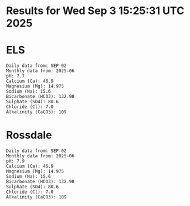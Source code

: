 # Results for Wed Sep  3 15:25:31 UTC 2025
# ELS
```
Daily data from: SEP-02
Monthly data from: 2025-06
pH: 7.7
Calcium (Ca): 46.9
Magnesium (Mg): 14.975
Sodium (Na): 15.6
Bicarbonate (HCO3): 132.98
Sulphate (SO4): 80.6
Chloride (Cl): 7.0
Alkalinity (CaCO3): 109
```
# Rossdale
```
Daily data from: SEP-02
Monthly data from: 2025-06
pH: 7.9
Calcium (Ca): 46.9
Magnesium (Mg): 14.975
Sodium (Na): 15.6
Bicarbonate (HCO3): 132.98
Sulphate (SO4): 80.6
Chloride (Cl): 7.0
Alkalinity (CaCO3): 109
```
